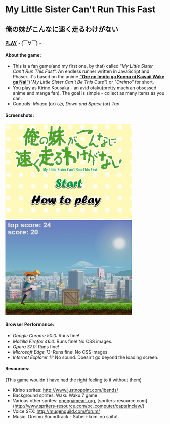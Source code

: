 # My Little Sister Can't Run This Fast
## 俺の妹がこんなに速く走るわけがない
#### [PLAY](https://gitcdn.xyz/repo/BrunoHautenfaust/Oreimo-Endless-Runner/master/MainGame.html)・(￣∀￣)・
#### About the game:
 - This is a fan game(and my first one, by that) called "_My Little Sister Can't Run This Fast_". An endless runner written in JavaScript and Phaser.
 It's based on the anime [**"Ore no Imōto ga Konna ni Kawaii Wake ga Nai"**](http://myanimelist.net/anime/8769/Ore_no_Imouto_ga_Konnani_Kawaii_Wake_ga_Nai)(_"My Little Sister Can't Be This Cute"_) or _"Oreimo"_ for short. 
 - You play as Kirino Kousaka - an avid otaku(pretty much an obsessed anime and manga fan). The goal is simple - collect as many items as you can.
 - Controls: _Mouse_ (or) _Up, Down and Space_ (or) _Tap_
 
#### Screenshots:
<img src="./screenshots/screen1.jpg" alt="screen1" width="400" height="300">
<img src="./screenshots/screen2.jpg" alt="screen2" width="400" height="300">

#### Browser Performance:
- _Google Chrome 50.0:_ Runs fine!
- _Mozilla Firefox 46.0:_ Runs fine! No CSS images.
- _Opera 37.0:_ Runs fine!
- _Microsoft Edge 13:_ Runs fine! No CSS images.
- _Internet Explorer 11:_ No sound. Doesn't go beyond the loading screen.

#### Resources:
(This game wouldn't have had the right feeling to it without them)
- Kirino sprites: http://www.justnopoint.com/lbends/
- Background sprites: Waku Waku 7 game
- Various other sprites: [opengameart.org](http://opengameart.org/content/2d-platformersidescroller-tiles), [spriters-resource.com]
(http://www.spriters-resource.com/pc_computer/captainclaw/)
- Voice SFX: http://mugenguild.com/forum/
- Music: Oreimo Soundtrack - Suberi-komi no saifu!
